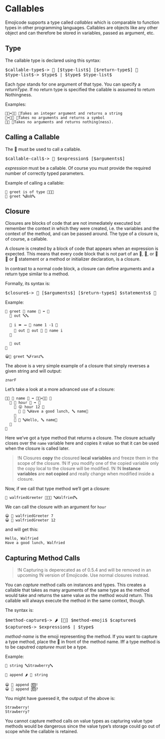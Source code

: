 # Callables

Emojicode supports a type called *callables* which is comparable to function
types in other programming languages. Callables are objects like any other
object and can therefore be stored in variables, passed as argument, etc.

## Type

The callable type is declared using this syntax:

<pre class="syntax">
$callable-type$-> 🍇 [$type-list$] [$return-type$] 🍉
$type-list$-> $type$ | $type$ $type-list$
</pre>

Each *type* stands for one argument of that type. You can specify a
*returnType*. If no return type is specified the callable is assumed to return
Nothingness.

Examples:

```
🍇🚂➡️🔡🍉 👴Takes an integer argument and returns a string
🍇➡️🔣🍉 👴Takes no arguments and returns a symbol
🍇🍉 👴Takes no arguments and returns nothing(ness).
```

## Calling a Callable

The 🍭 must be used to call a callable.

<pre class="syntax">
$callable-call$-> 🍭 $expression$ [$arguments$]
</pre>

*expression* must be a callable. Of course you must provide the required number
of correctly typed parameters.

Example of calling a callable:

```
👴 greet is of type 🍇🔡🍉
🍭 greet 🔤Bob🔤
```

## Closure

Closures are blocks of code that are not immediately executed but remember the
context in which they were created, i.e. the variables and the context of the
method, and can be passed around. The type of a closure is, of course,
a callable.

A closure is created by a block of code that appears when an expression is
expected. This means that every code block that is not part of an 🍊, 🍓, or 🍋
🔂 or 🔁 statement or a method or initializer declaration, is a closure.

In contrast to a normal code block, a closure can define arguments and a return
type similar to a method.

Formally, its syntax is:

<pre class="syntax">
$closure$-> 🍇 [$arguments$] [$return-type$] $statements$ 🍉
</pre>

Example:

```
🍦 greet 🍇 name 🔡 ➡️ 🔡
  🍮 out 🔤🔤

  🔂 i ⏩ ➖ 🐔 name 1 -1 🍇
    🍮 out 📝 out 🍺 🐽 name i
  🍉

  🍎 out
🍉

😀🍭 greet 🔤Franz🔤
```

The above is a very simple example of a closure that simply reverses a given
string and will output:

```
znarF
```

Let’s take a look at a more advanced use of a closure:

```
🐇🐖 🙋 name 🔡 ➡️ 🍇🚂➡️🔡🍉 🍇
  🍎 🍇 hour 🚂 ➡️ 🔡
    🍊 😛 hour 12 🍇
      🍎 🍪 🔤Have a good lunch, 🔤 name🍪
    🍉
    🍎 🍪 🔤Hello, 🔤 name🍪
  🍉
🍉
```

Here we’ve got a type method that returns a closure. The closure actually
closes over the `name` variable here and copies it value so that it can be used
when the closure is called later.

>!N Closures **copy** the closured **local variables** and freeze them in the scope of the closure.
>!N If you modify one of the copied variable only the copy local to the closure will be modified.
>!N
>!N **Instance variables** are **not copied** and really change when modified inside a closure.

Now, if we call that type method we’ll get a closure:

```
🍦 walfriedGreeter 🍩🙋🐀 🔤Walfried🔤
```

We can call the closure with an argument for `hour`

```
😀 🍭 walfriedGreeter 7
😀 🍭 walfriedGreeter 12
```

and will get this:

```
Hello, Walfried
Have a good lunch, Walfried
```

## Capturing Method Calls

>!N Capturing is deperecated as of 0.5.4 and will be removed in an upcoming
>!N version of Emojicode. Use normal closures instead.

You can *capture* method calls on instances and types. This creates a callable
that takes as many arguments of the same type as the method would take and
returns the same value as the method would return. This callable will always
execute the method in the same context, though.

The syntax is:

<pre class="syntax">
$method-capture$-> 🌶 [🍩] $method-emoji$ $capturee$
$capturee$-> $expression$ | $type$
</pre>

*method-name* is the emoji representing the method. If you want to capture
a type method, place the 🍩 in front of the method name. Iff a type method is
to be caputred *capturee* must be a type.

Example:

```
🍦 string 🔤Strawberry🔤

🍦 append 🌶 📝 string

😀 🍭 append 🔟!
😀 🍭 append 🔟?
```

You might have gueesed it, the output of the above is:

```
Strawberry!
Strawberry?
```

You cannot capture method calls on value types as capturing value type
methods would be dangerous since the value type’s storage could go out of scope
while the callable is retained.
